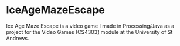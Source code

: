 # IceAgeMazeEscape
Ice Age Maze Escape is a video game I made in Processing/Java as a project for the Video Games (CS4303) module at the University of St Andrews.
